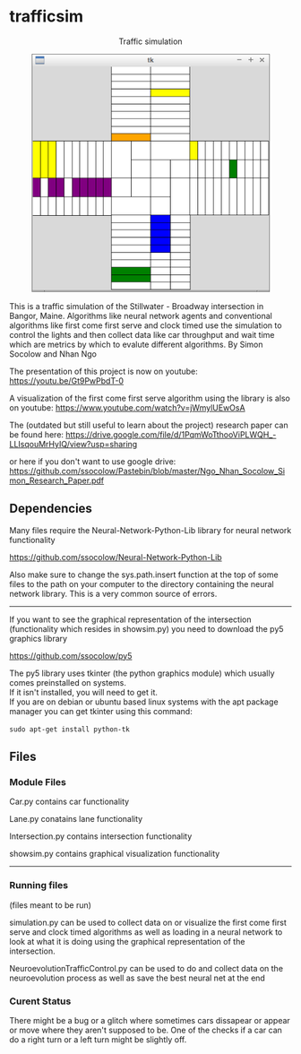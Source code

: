 # trafficsim

<p align="center">
Traffic simulation
</p>
<!--- ![Example of GUI simulation](https://github.com/ssocolow/trafficsim/blob/master/trafficsimguisample.png) --->
<p align="center">
<img width=425 height=425 src="https://github.com/ssocolow/trafficsim/blob/master/trafficsimguisample.png">
</p>
  
This is a traffic simulation of the Stillwater - Broadway intersection in Bangor, Maine.
Algorithms like neural network agents and conventional algorithms like first come first serve and clock timed
use the simulation to control the lights and then collect data like car throughput and wait time
which are metrics by which to evalute different algorithms.
By Simon Socolow and Nhan Ngo

The presentation of this project is now on youtube:
https://youtu.be/Gt9PwPbdT-0

A visualization of the first come first serve algorithm using the library is also on youtube:
https://www.youtube.com/watch?v=jWmylUEwOsA

The (outdated but still useful to learn about the project) research paper can be found here:
https://drive.google.com/file/d/1PqmWoTthooViPLWQH_-LLIsqouMrHyIQ/view?usp=sharing

or here if you don't want to use google drive:
https://github.com/ssocolow/Pastebin/blob/master/Ngo_Nhan_Socolow_Simon_Research_Paper.pdf

## Dependencies
Many files require the Neural-Network-Python-Lib library for neural network functionality

https://github.com/ssocolow/Neural-Network-Python-Lib

Also make sure to change the sys.path.insert function at the top of some files to the path on your computer to the directory
containing the neural network library.  This is a very common source of errors.

---

If you want to see the graphical representation of the intersection (functionality which resides in showsim.py)
you need to download the py5 graphics library

https://github.com/ssocolow/py5

The py5 library uses tkinter (the python graphics module) which usually comes preinstalled on systems.  
If it isn't installed, you will need to get it.  
If you are on debian or ubuntu based linux systems with the apt package manager you can get tkinter using this command:

`sudo apt-get install python-tk`


## Files
### Module Files

Car.py contains car functionality

Lane.py conatains lane functionality

Intersection.py contains intersection functionality

showsim.py contains graphical visualization functionality

---

### Running files
(files meant to be run)

simulation.py can be used to collect data on or visualize the first come first serve and clock timed algorithms as well as loading in a neural network to look at what it is doing using the graphical representation of the intersection.

NeuroevolutionTrafficControl.py can be used to do and collect data on the neuroevolution process as well as save the best neural net at the end

### Curent Status

There might be a bug or a glitch where sometimes cars dissapear or appear or move where they aren't supposed to be.  One of the checks if a car can do a right turn or a left turn might be slightly off.
